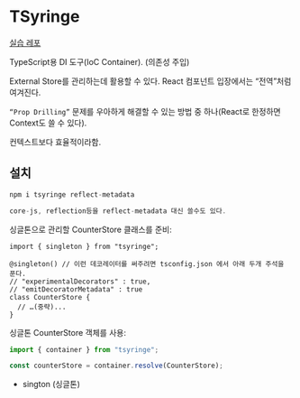 # TSyringe

[실습 레포](https://github.com/heyho00/external-store/tree/external-store)

TypeScript용 DI 도구(IoC Container). (의존성 주입)

External Store를 관리하는데 활용할 수 있다. React 컴포넌트 입장에서는 “전역”처럼 여겨진다.

`“Prop Drilling”` 문제를 우아하게 해결할 수 있는 방법 중 하나(React로 한정하면 Context도 쓸 수 있다).

컨텍스트보다 효율적이라함.

## 설치

```js
npm i tsyringe reflect-metadata

core-js, reflection등을 reflect-metadata 대신 쓸수도 있다.
```

싱글톤으로 관리할 CounterStore 클래스를 준비:

```tsx
import { singleton } from "tsyringe";

@singleton() // 이런 데코레이터를 써주려면 tsconfig.json 에서 아래 두개 주석을 푼다.
// "experimentalDecorators" : true,
// "emitDecoratorMetadata" : true
class CounterStore {
  // …(중략)...
}
```

싱글톤 CounterStore 객체를 사용:

```ts
import { container } from "tsyringe";

const counterStore = container.resolve(CounterStore);
```

- sington (싱글톤)
